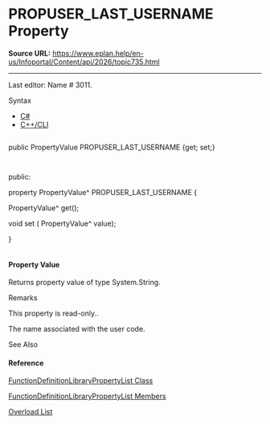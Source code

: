 # PROPUSER_LAST_USERNAME Property

**Source URL:** https://www.eplan.help/en-us/Infoportal/Content/api/2026/topic735.html

---

Last editor: Name # 3011.

Syntax

- [C#](#i-syntax-CS)
- [C++/CLI](#i-syntax-CPP2005)

```
```
public PropertyValue PROPUSER_LAST_USERNAME {get; set;}
```
```

```
```
public:
property PropertyValue^ PROPUSER_LAST_USERNAME {
   PropertyValue^ get();
   void set (    PropertyValue^ value);
}
```
```

#### Property Value

Returns property value of type System.String.

Remarks

This property is read-only..

The name associated with the user code.



See Also

#### Reference

[FunctionDefinitionLibraryPropertyList Class](Eplan.EplApi.DataModelu~Eplan.EplApi.DataModel.MasterData.FunctionDefinitionLibraryPropertyList.html)
  
[FunctionDefinitionLibraryPropertyList Members](Eplan.EplApi.DataModelu~Eplan.EplApi.DataModel.MasterData.FunctionDefinitionLibraryPropertyList_members.html)
  
[Overload List](topic2121.html)